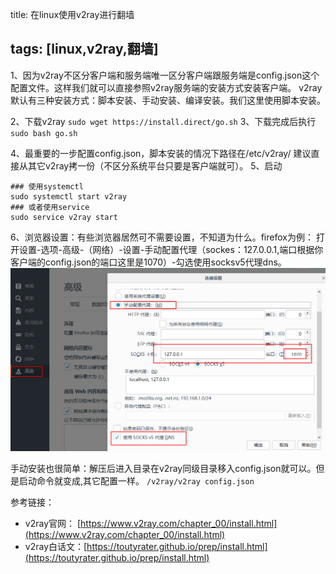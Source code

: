 ﻿title: 在linux使用v2ray进行翻墙

tags: 
	[linux,v2ray,翻墙]
---
1、因为v2ray不区分客户端和服务端唯一区分客户端跟服务端是config.json这个配置文件。这样我们就可以直接参照v2ray服务端的安装方式安装客户端。
v2ray默认有三种安装方式：脚本安装、手动安装、编译安装。我们这里使用脚本安装。

2、下载v2ray
`sudo wget https://install.direct/go.sh`
3、下载完成后执行
`sudo bash go.sh`

<!--more-->

4、最重要的一步配置config.json，脚本安装的情况下路径在/etc/v2ray/
建议直接从其它v2ray拷一份（不区分系统平台只要是客户端就可）。
5、启动
```
### 使用systemctl
sudo systemctl start v2ray
### 或者使用service
sudo service v2ray start
```
6、浏览器设置：有些浏览器居然可不需要设置，不知道为什么。firefox为例：
打开设置-选项-高级-（网络）-设置-手动配置代理（sockes：127.0.0.1,端口根据你客户端的config.json的端口这里是1070）-勾选使用socksv5代理dns。
![v2ray](https://raw.githubusercontent.com/Rogchen/rogchen-picture/master/blog-img/v2ray/firefox-setting.png)	

手动安装也很简单：解压后进入目录在v2ray同级目录移入config.json就可以。但是启动命令就变成,其它配置一样。
`/v2ray/v2ray config.json`


参考链接：
* v2ray官网：  [https://www.v2ray.com/chapter_00/install.html](https://www.v2ray.com/chapter_00/install.html)
* v2ray白话文：[https://toutyrater.github.io/prep/install.html](https://toutyrater.github.io/prep/install.html)
	